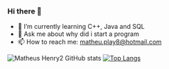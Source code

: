 ### Hi there 👋

- 🌱 I’m currently learning C++, Java and SQL
- 💬 Ask me about why did i start a program
- 📫 How to reach me: matheu.play8@hotmail.com


![Matheus Henry2 GitHub stats](https://github-readme-stats.vercel.app/api?username=MatheusHenry2&show_icons=true&theme=radical)
[![Top Langs](https://github-readme-stats.vercel.app/api/top-langs/?username=MatheusHenry2&line_height=27)](https://github.com/MatheusHenry2/github-readme-stats)






